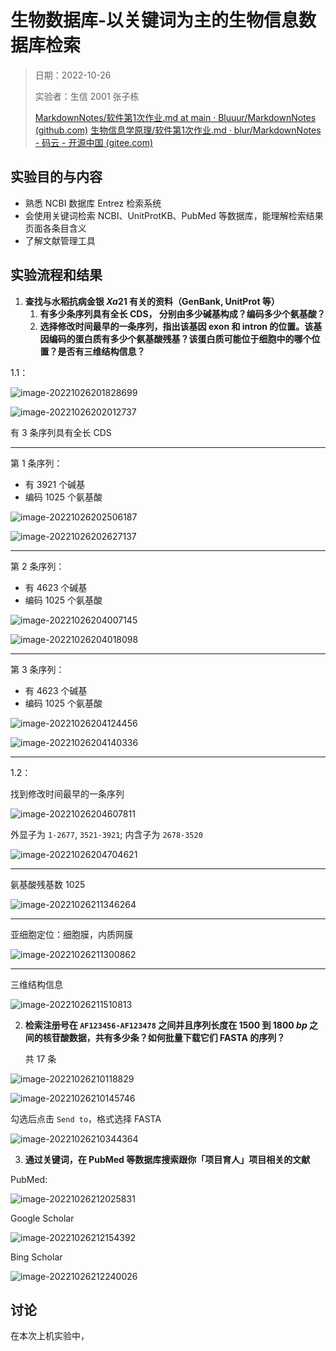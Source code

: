 # 生物数据库-以关键词为主的生物信息数据库检索

> 日期：2022-10-26
>
> 实验者：生信 2001 张子栋
>
> [MarkdownNotes/软件第1次作业.md at main · Bluuur/MarkdownNotes (github.com)](https://github.com/Bluuur/MarkdownNotes/blob/main/生物信息学原理/软件第1次作业.md)
> [生物信息学原理/软件第1次作业.md · blur/MarkdownNotes - 码云 - 开源中国 (gitee.com)](https://gitee.com/bluur/MarkdownNotes/blob/main/生物信息学原理/软件第1次作业.md)

## 实验目的与内容

+ 熟悉 NCBI 数据库 Entrez 检索系统
+ 会使用关键词检索 NCBI、UnitProtKB、PubMed 等数据库，能理解检索结果页面各条目含义
+ 了解文献管理工具

## 实验流程和结果

1. **查找与水稻抗病金银 $Xa21$ 有关的资料（GenBank, UnitProt 等）**
   1. **有多少条序列具有全长 CDS， 分别由多少碱基构成？编码多少个氨基酸？**
   2. **选择修改时间最早的一条序列，指出该基因 exon 和 intron 的位置。该基因编码的蛋白质有多少个氨基酸残基？该蛋白质可能位于细胞中的哪个位置？是否有三维结构信息？**

1.1：

![image-20221026201828699](软件第1次作业.assets/image-20221026201828699.png)

![image-20221026202012737](软件第1次作业.assets/image-20221026202012737.png)

有 3 条序列具有全长 CDS

---

第 1 条序列：

+ 有 3921 个碱基
+ 编码 1025 个氨基酸

![image-20221026202506187](软件第1次作业.assets/image-20221026202506187.png)

![image-20221026202627137](软件第1次作业.assets/image-20221026202627137.png)

---

第 2 条序列：

+ 有 4623 个碱基
+ 编码 1025 个氨基酸

![image-20221026204007145](软件第1次作业.assets/image-20221026204007145.png)

![image-20221026204018098](软件第1次作业.assets/image-20221026204018098.png)

---

第 3 条序列：

+ 有 4623 个碱基
+ 编码 1025 个氨基酸

![image-20221026204124456](软件第1次作业.assets/image-20221026204124456.png)

![image-20221026204140336](软件第1次作业.assets/image-20221026204140336.png)

---

1.2：

找到修改时间最早的一条序列

![image-20221026204607811](软件第1次作业.assets/image-20221026204607811.png)

外显子为 `1-2677`, `3521-3921`; 内含子为 `2678-3520`

![image-20221026204704621](软件第1次作业.assets/image-20221026204704621.png)

---

氨基酸残基数 1025

![image-20221026211346264](软件第1次作业.assets/image-20221026211346264.png)

---

亚细胞定位：细胞膜，内质网膜

![image-20221026211300862](软件第1次作业.assets/image-20221026211300862.png)

---

三维结构信息

![image-20221026211510813](软件第1次作业.assets/image-20221026211510813.png)

2. **检索注册号在 `AF123456-AF123478` 之间并且序列长度在 $1500$ 到 $1800\ bp$ 之间的核苷酸数据，共有多少条？如何批量下载它们 FASTA 的序列？**

   共 17 条

![image-20221026210118829](软件第1次作业.assets/image-20221026210118829.png)

![image-20221026210145746](软件第1次作业.assets/image-20221026210145746.png)

勾选后点击 `Send to`，格式选择 FASTA 

![image-20221026210344364](软件第1次作业.assets/image-20221026210344364.png)

3. **通过关键词，在 PubMed 等数据库搜索跟你「项目育人」项目相关的文献**

PubMed:

![image-20221026212025831](软件第1次作业.assets/image-20221026212025831.png)

Google Scholar

![image-20221026212154392](软件第1次作业.assets/image-20221026212154392.png)

Bing Scholar

![image-20221026212240026](软件第1次作业.assets/image-20221026212240026.png)

## 讨论

在本次上机实验中，